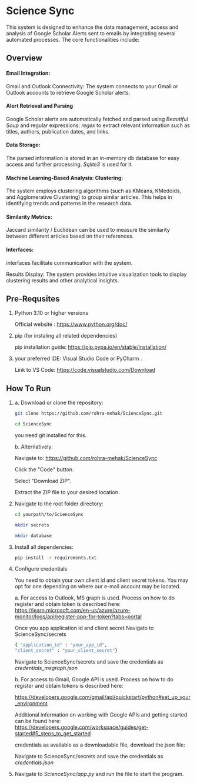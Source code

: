 # Science Sync
This system is designed to enhance the data management, access and analysis of Google Scholar Alerts sent to emails by integrating several automated processes. The core functionalities include:

## Overview 

#### Email Integration:

Gmail and Outlook Connectivity: The system connects to your Gmail or Outlook accounts to retrieve Google Scholar alerts.

 #### Alert Retrieval and Parsing
  Google Scholar alerts are automatically fetched and parsed using <i>Beautiful Soup</i> and regular expressions:<i> regex</i> to extract relevant information such as titles, authors, publication dates, and links.

#### Data Storage: 

The parsed information is stored in an in-memory db database for easy access and further processing. <i> Sqlite3 </i> is used for it.


#### Machine Learning-Based Analysis: Clustering: 
The system employs clustering algorithms (such as KMeans, KMedoids, and Agglomerative Clustering) to group similar articles. This helps in identifying trends and patterns in the research data.

#### Similarity Metrics: 
Jaccard similarity / Euclidean can be used to measure the similarity between different articles based on their references.

#### Interfaces: 
interfaces facilitate communication with the system.

Results Display: The system provides intuitive visualization tools to display clustering results and other analytical insights.

## Pre-Requsites
1. Python 3.10 or higher versions

    Official website : https://www.python.org/doc/
2. pip (for instaling all related dependencies)
    
    pip installation guide: https://pip.pypa.io/en/stable/installation/
3. your preferred IDE: Visual Studio Code or PyCharm . 
    
    Link to VS Code: https://code.visualstudio.com/Download


## How To Run

1. a. Download or clone the repository:
    ```bash
    git clone https://github.com/rohra-mehak/ScienceSync.git
    ```
    ```bash
    cd ScienceSync
    ```

    you need git installed for this. 

    b. Alternatively:

    Navigate to: https://github.com/rohra-mehak/ScienceSync

    Click the "Code" button. 

    Select "Download ZIP".

    Extract the ZIP file to your desired location.

2. Navigate to the root folder directory:
   ```bash
   cd yourpath/to/ScienceSync
   ```
   
   ```bash
   mkdir secrets
   ```
   
   ```bash
   mkdir database
   ```
   


3. Install all dependencies:
   ```bash
   pip install -r requirements.txt
   ```

4. Configure credentials
   
   You need to obtain your own client id and client secret tokens. You may opt for one depending on 
   where our e-mail account may be located.

   a. For access to Outlook, MS graph is used.
   Process on how to do register and obtain token is described here: https://learn.microsoft.com/en-us/azure/azure-monitor/logs/api/register-app-for-token?tabs=portal

   Once you app application id and client secret
   Navigato to ScienceSync/secrets
   ```bash
   { "application_id" : "your_app_id",
   "client_secret" : "your_client_secret"}
   ```
   Navigate to ScienceSync/secrets and save the credentials as  <i> credentials_msgraph.json </i>

   b. For access to Gmail, Google API is used.
   Process on how to do register and obtain tokens is described here:
   
   https://developers.google.com/gmail/api/quickstart/python#set_up_your_environment

   Additional information on working with Google APIs and getting started can be found here:
   https://developers.google.com/workspace/guides/get-started#5_steps_to_get_started

   credentials as available as a downloadable file, download the json file:

   Navigate to ScienceSync/secrets and save the credentials as <i>credentials.json </i>


5. Navigate to <i> ScienceSync/app.py </i>
and run the file to start the program.

